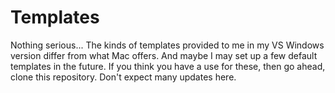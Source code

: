# Templates

Nothing serious...
The kinds of templates provided to me in my VS Windows version differ from what Mac offers. And maybe I may set up a few default templates in the future.
If you think you have a use for these, then go ahead, clone this repository. Don't expect many updates here.
